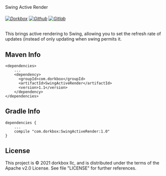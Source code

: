 Swing Active Render

###### [![Dorkbox](https://badge.dorkbox.com/dorkbox.svg "Dorkbox")](https://git.dorkbox.com/dorkbox/SwingActiveRender) [![Github](https://badge.dorkbox.com/github.svg "Github")](https://github.com/dorkbox/SwingActiveRender) [![Gitlab](https://badge.dorkbox.com/gitlab.svg "Gitlab")](https://gitlab.com/dorkbox/SwingActiveRender)


This brings active rendering to Swing, allowing you to set the refresh rate of updates (instead of only updating when swing permits it.

Maven Info
---------
```
<dependencies>
    ...
    <dependency>
      <groupId>com.dorkbox</groupId>
      <artifactId>SwingActiveRender</artifactId>
      <version>1.1</version>
    </dependency>
</dependencies>
```

Gradle Info
---------
````
dependencies {
    ...
    compile "com.dorkbox:SwingActiveRender:1.0"
}
````


License
---------
This project is © 2021 dorkbox llc, and is distributed under the terms of the Apache v2.0 License. See file "LICENSE" for further 
references.


